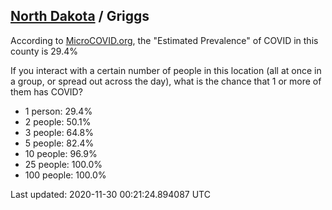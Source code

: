 
## [North Dakota](/united-states/north-dakota) / Griggs

According to [MicroCOVID.org](http://microcovid.org),
the "Estimated Prevalence" of COVID in this county is 29.4%

If you interact with a certain number of people in this location
(all at once in a group, or spread out across the day), what is the chance that
1 or more of them has COVID?

- 1 person: 29.4%
- 2 people: 50.1%
- 3 people: 64.8%
- 5 people: 82.4%
- 10 people: 96.9%
- 25 people: 100.0%
- 100 people: 100.0%

Last updated: 2020-11-30 00:21:24.894087 UTC
